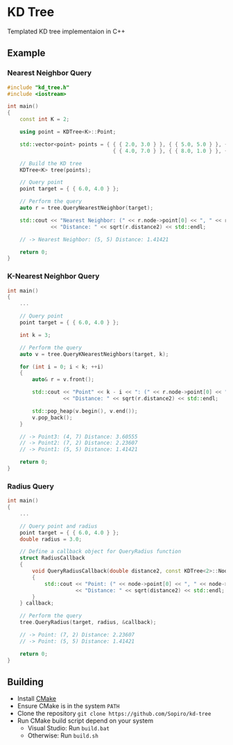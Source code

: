 # KD Tree

Templated KD tree implementaion in C++

## Example

### Nearest Neighbor Query

```c++
#include "kd_tree.h"
#include <iostream>

int main()
{
    const int K = 2;

    using point = KDTree<K>::Point;

    std::vector<point> points = { { { 2.0, 3.0 } }, { { 5.0, 5.0 } }, { { 9.0, 6.0 } },
                                  { { 4.0, 7.0 } }, { { 8.0, 1.0 } }, { { 7.0, 2.0 } } };

    // Build the KD tree
    KDTree<K> tree(points);

    // Query point
    point target = { { 6.0, 4.0 } };

    // Perform the query
    auto r = tree.QueryNearestNeighbor(target);

    std::cout << "Nearest Neighbor: (" << r.node->point[0] << ", " << r.node->point[1] << ") "
              << "Distance: " << sqrt(r.distance2) << std::endl;

    // -> Nearest Neighbor: (5, 5) Distance: 1.41421

    return 0;
}
```

### K-Nearest Neighbor Query
```c++
int main()
{
    ...

    // Query point
    point target = { { 6.0, 4.0 } };

    int k = 3;

    // Perform the query
    auto v = tree.QueryKNearestNeighbors(target, k);

    for (int i = 0; i < k; ++i)
    {
        auto& r = v.front();

        std::cout << "Point" << k - i << ": (" << r.node->point[0] << ", " << r.node->point[1] << ") "
                  << "Distance: " << sqrt(r.distance2) << std::endl;

        std::pop_heap(v.begin(), v.end());
        v.pop_back();
    }

    // -> Point3: (4, 7) Distance: 3.60555
    // -> Point2: (7, 2) Distance: 2.23607
    // -> Point1: (5, 5) Distance: 1.41421

    return 0;
}
```

### Radius Query

```c++
int main()
{
    ...

    // Query point and radius
    point target = { { 6.0, 4.0 } };
    double radius = 3.0;

    // Define a callback object for QueryRadius function
    struct RadiusCallback
    {
        void QueryRadiusCallback(double distance2, const KDTree<2>::Node* node)
        {
            std::cout << "Point: (" << node->point[0] << ", " << node->point[1] << ") "
                      << "Distance: " << sqrt(distance2) << std::endl;
        }
    } callback;

    // Perform the query
    tree.QueryRadius(target, radius, &callback);

    // -> Point: (7, 2) Distance: 2.23607
    // -> Point: (5, 5) Distance: 1.41421

    return 0;
}
```



## Building
- Install [CMake](https://cmake.org/install/)
- Ensure CMake is in the system `PATH`
- Clone the repository `git clone https://github.com/Sopiro/kd-tree`
- Run CMake build script depend on your system
  - Visual Studio: Run `build.bat`
  - Otherwise: Run `build.sh`